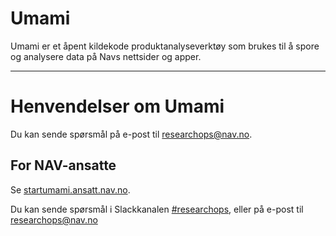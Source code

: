 Umami
=====

Umami er et åpent kildekode produktanalyseverktøy som brukes til å spore og analysere data på Navs nettsider og apper.

---

# Henvendelser om Umami

Du kan sende spørsmål på e-post til [researchops@nav.no](mailto:researchops@nav.no).

## For NAV-ansatte

Se [startumami.ansatt.nav.no](https://startumami.ansatt.nav.no/).

Du kan sende spørsmål i Slackkanalen [#researchops](https://nav-it.slack.com/archives/C02UGFS2J4B), eller på e-post til [researchops@nav.no](mailto:researchops@nav.no)
